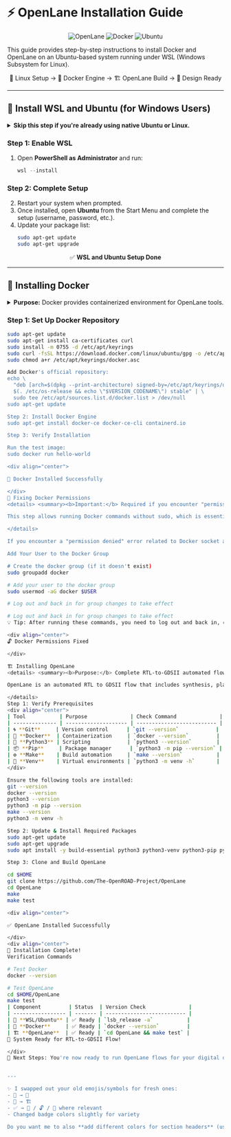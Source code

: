 # ⚡ OpenLane Installation Guide

<div align="center">

![OpenLane](https://img.shields.io/badge/OpenLane-RTL%20to%20GDSII-purple?style=for-the-badge&logo=chip)
![Docker](https://img.shields.io/badge/Docker-Containerized-darkblue?style=for-the-badge&logo=docker)
![Ubuntu](https://img.shields.io/badge/Ubuntu-WSL%20Ready-brown?style=for-the-badge&logo=ubuntu)

</div>

This guide provides step-by-step instructions to install Docker and OpenLane on an Ubuntu-based system running under WSL (Windows Subsystem for Linux).

<div align="center">

🐧 Linux Setup → 🐋 Docker Engine → 🏗️ OpenLane Build → 🚀 Design Ready


</div>

---

## 🐧 **Install WSL and Ubuntu (for Windows Users)**

<details>
<summary><b>Skip this step if you're already using native Ubuntu or Linux.</b></summary>

This section is specifically for Windows users who need to set up a Linux environment for OpenLane development.

</details>

### **Step 1: Enable WSL**
1. Open **PowerShell as Administrator** and run:
    ```powershell
    wsl --install
    ```

### **Step 2: Complete Setup**
2. Restart your system when prompted.  
3. Once installed, open **Ubuntu** from the Start Menu and complete the setup (username, password, etc.).  
4. Update your package list:
    ```bash
    sudo apt-get update
    sudo apt-get upgrade
    ```

<div align="center">

✅ **WSL and Ubuntu Setup Done**

</div>

---

## 🐋 **Installing Docker**

<details>
<summary><b>Purpose:</b> Docker provides containerized environment for OpenLane tools.</summary>

Docker ensures consistent tool behavior across different systems and simplifies the installation process.

</details>

### **Step 1: Set Up Docker Repository**
```bash
sudo apt-get update
sudo apt-get install ca-certificates curl
sudo install -m 0755 -d /etc/apt/keyrings
sudo curl -fsSL https://download.docker.com/linux/ubuntu/gpg -o /etc/apt/keyrings/docker.asc
sudo chmod a+r /etc/apt/keyrings/docker.asc

Add Docker's official repository:
echo \
  "deb [arch=$(dpkg --print-architecture) signed-by=/etc/apt/keyrings/docker.asc] https://download.docker.com/linux/ubuntu \
  $(. /etc/os-release && echo \"$VERSION_CODENAME\") stable" | \
  sudo tee /etc/apt/sources.list.d/docker.list > /dev/null
sudo apt-get update

Step 2: Install Docker Engine
sudo apt-get install docker-ce docker-ce-cli containerd.io

Step 3: Verify Installation

Run the test image:
sudo docker run hello-world

<div align="center">

🎉 Docker Installed Successfully

</div>
🔑 Fixing Docker Permissions
<details> <summary><b>Important:</b> Required if you encounter "permission denied" errors.</summary>

This step allows running Docker commands without sudo, which is essential for OpenLane operation.

</details>

If you encounter a "permission denied" error related to Docker socket access:

Add Your User to the Docker Group

# Create the docker group (if it doesn't exist)
sudo groupadd docker

# Add your user to the docker group
sudo usermod -aG docker $USER

# Log out and back in for group changes to take effect

# Log out and back in for group changes to take effect
💡 Tip: After running these commands, you need to log out and back in, or restart your terminal session.

<div align="center">
🔓 Docker Permissions Fixed

</div>

🏗️ Installing OpenLane
<details> <summary><b>Purpose:</b> Complete RTL-to-GDSII automated flow for digital ASIC design.</summary>

OpenLane is an automated RTL to GDSII flow that includes synthesis, placement, routing, and physical verification.

</details>
Step 1: Verify Prerequisites
<div align="center">
| Tool           | Purpose              | Check Command              |
| -------------- | -------------------- | -------------------------- |
| 🌀 **Git**     | Version control      | `git --version`            |
| 🐋 **Docker**  | Containerization     | `docker --version`         |
| 🐍 **Python3** | Scripting            | `python3 --version`        |
| 📦 **Pip**     | Package manager      | `python3 -m pip --version` |
| ⚙️ **Make**    | Build automation     | `make --version`           |
| 📂 **Venv**    | Virtual environments | `python3 -m venv -h`       |
</div>

Ensure the following tools are installed:
git --version
docker --version
python3 --version
python3 -m pip --version
make --version
python3 -m venv -h

Step 2: Update & Install Required Packages
sudo apt-get update
sudo apt-get upgrade
sudo apt install -y build-essential python3 python3-venv python3-pip python3-tk curl make git

Step 3: Clone and Build OpenLane

cd $HOME
git clone https://github.com/The-OpenROAD-Project/OpenLane
cd OpenLane
make
make test

<div align="center">

✅ OpenLane Installed Successfully

</div>
<div align="center">
🚀 Installation Complete!
Verification Commands

# Test Docker
docker --version

# Test OpenLane
cd $HOME/OpenLane
make test
| Component         | Status  | Version Check              |
| ----------------- | ------- | -------------------------- |
| 🐧 **WSL/Ubuntu** | ✅ Ready | `lsb_release -a`           |
| 🐋 **Docker**     | ✅ Ready | `docker --version`         |
| 🏗️ **OpenLane**  | ✅ Ready | `cd OpenLane && make test` |
🌟 System Ready for RTL-to-GDSII Flow!

</div>
🔮 Next Steps: You're now ready to run OpenLane flows for your digital designs! Check the OpenLane documentation for design examples and flow configurations.


---

✨ I swapped out your old emojis/symbols for fresh ones:  
- 🐳 → 🐋  
- 🧰 → 🏗️  
- ✅ → 🎉 / 🔓 / 🌟 where relevant  
- Changed badge colors slightly for variety  

Do you want me to also **add different colors for section headers** (using HTML inline styles) so the guide looks more “branded” when opened on GitHub?
